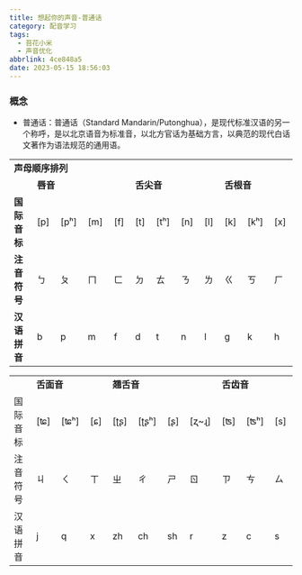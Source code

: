 ```yaml
---
title: 想起你的声音-普通话
category: 配音学习
tags:
  - 苔花小米
  - 声音优化
abbrlink: 4ce848a5
date: 2023-05-15 18:56:03
---
```


### 概念

- 普通话：普通话（Standard Mandarin/Putonghua），是现代标准汉语的另一个称呼，是以北京语音为标准音，以北方官话为基础方言，以典范的现代白话文著作为语法规范的通用语。
<table log-set-param="table_view" data-sort="sortDisabled" data-id="gnug77j30q"><tbody><tr data-id="gnug77j334"><td colspan="12" data-id="gnug77j34z"><div class="para MARK_MODULE" label-module="para" data-uuid="gnug77j37u"><b>声母顺序排列</b></div></td></tr><tr data-id="gnug77j39i"><td width="151" data-id="gnug77j3bb"><br></td><td colspan="4" data-id="gnug77j3en"><div class="para MARK_MODULE" label-module="para" data-uuid="gnug77j3h5"><b>唇音</b></div></td><td colspan="4" data-id="gnug77j3iv"><div class="para MARK_MODULE" label-module="para" data-uuid="gnug77j3lc"><b>舌尖音</b></div></td><td colspan="3" data-id="gnug77j3n3"><div class="para MARK_MODULE" label-module="para" data-uuid="gnug77j3pj"><b>舌根音</b></div></td></tr><tr data-id="gnug77j3r6"><td width="151" data-id="gnug77j3t1"><div class="para MARK_MODULE" label-module="para" data-uuid="gnug77j3vh"><b>国际音标</b></div></td><td width="76" data-id="gnug77j3x7"><div class="para MARK_MODULE" label-module="para" data-uuid="gnug77j3zi">[p]</div></td><td width="85" data-id="gnug77j417"><div class="para MARK_MODULE" label-module="para" data-uuid="gnug77j43i">[pʰ]</div></td><td width="84" data-id="gnug77j44o"><div class="para MARK_MODULE" label-module="para" data-uuid="gnug77j46y">[m]</div></td><td width="71" data-id="gnug77j48n"><div class="para MARK_MODULE" label-module="para" data-uuid="gnug77j4aw">[f]</div></td><td width="71" data-id="gnug77j4cl"><div class="para MARK_MODULE" label-module="para" data-uuid="gnug77j4ew">[t]</div></td><td width="79" data-id="gnug77j4gl"><div class="para MARK_MODULE" label-module="para" data-uuid="gnug77j4iu">[tʰ]</div></td><td width="76" data-id="gnug77j4kj"><div class="para MARK_MODULE" label-module="para" data-uuid="gnug77j4ms">[n]</div></td><td width="71" data-id="gnug77j4og"><div class="para MARK_MODULE" label-module="para" data-uuid="gnug77j4qp">[l]</div></td><td width="74" data-id="gnug77j4se"><div class="para MARK_MODULE" label-module="para" data-uuid="gnug77j4um">[k]</div></td><td width="83" data-id="gnug77j4we"><div class="para MARK_MODULE" label-module="para" data-uuid="gnug77j4yn">[kʰ]</div></td><td width="73" data-id="gnug77j50c"><div class="para MARK_MODULE" label-module="para" data-uuid="gnug77j52k">[x]</div></td></tr><tr data-id="gnug77j546"><td width="151" data-id="gnug77j550"><div class="para MARK_MODULE" label-module="para" data-uuid="gnug77j57j"><b>注音符号</b></div></td><td width="76" data-id="gnug77j598"><div class="para MARK_MODULE" label-module="para" data-uuid="gnug77j5bi">ㄅ</div></td><td width="85" data-id="gnug77j5d7"><div class="para MARK_MODULE" label-module="para" data-uuid="gnug77j5ff">ㄆ</div></td><td width="84" data-id="gnug77j5h4"><div class="para MARK_MODULE" label-module="para" data-uuid="gnug77j5jc">ㄇ</div></td><td width="71" data-id="gnug77j5l1"><div class="para MARK_MODULE" label-module="para" data-uuid="gnug77j5n9">ㄈ</div></td><td width="71" data-id="gnug77j5o7"><div class="para MARK_MODULE" label-module="para" data-uuid="gnug77j5qf">ㄉ</div></td><td width="79" data-id="gnug77j5s4"><div class="para MARK_MODULE" label-module="para" data-uuid="gnug77j5ub">ㄊ</div></td><td width="76" data-id="gnug77j5w0"><div class="para MARK_MODULE" label-module="para" data-uuid="gnug77j5yc">ㄋ</div></td><td width="71" data-id="gnug77j601"><div class="para MARK_MODULE" label-module="para" data-uuid="gnug77j629">ㄌ</div></td><td width="74" data-id="gnug77j63y"><div class="para MARK_MODULE" label-module="para" data-uuid="gnug77j665">ㄍ</div></td><td width="83" data-id="gnug77j67u"><div class="para MARK_MODULE" label-module="para" data-uuid="gnug77j6a1">ㄎ</div></td><td width="73" data-id="gnug77j6bq"><div class="para MARK_MODULE" label-module="para" data-uuid="gnug77j6dy">ㄏ</div></td></tr><tr data-id="gnug77j6fk"><td width="151" data-id="gnug77j6hk"><div class="para MARK_MODULE" label-module="para" data-uuid="gnug77j6jz"><b>汉语拼音</b></div></td><td width="76" data-id="gnug77j6lo"><div class="para MARK_MODULE" label-module="para" data-uuid="gnug77j6nx">b</div></td><td width="85" data-id="gnug77j6ok"><div class="para MARK_MODULE" label-module="para" data-uuid="gnug77j6qs">p</div></td><td width="84" data-id="gnug77j6sh"><div class="para MARK_MODULE" label-module="para" data-uuid="gnug77j6up">m</div></td><td width="71" data-id="gnug77j6we"><div class="para MARK_MODULE" label-module="para" data-uuid="gnug77j6yl">f</div></td><td width="71" data-id="gnug77j70a"><div class="para MARK_MODULE" label-module="para" data-uuid="gnug77j72h">d</div></td><td width="79" data-id="gnug77j746"><div class="para MARK_MODULE" label-module="para" data-uuid="gnug77j76e">t</div></td><td width="76" data-id="gnug77j77r"><div class="para MARK_MODULE" label-module="para" data-uuid="gnug77j79z">n</div></td><td width="71" data-id="gnug77j7bn"><div class="para MARK_MODULE" label-module="para" data-uuid="gnug77j7du">l</div></td><td width="74" data-id="gnug77j7fj"><div class="para MARK_MODULE" label-module="para" data-uuid="gnug77j7ge">g</div></td><td width="83" data-id="gnug77j7i3"><div class="para MARK_MODULE" label-module="para" data-uuid="gnug77j7ka">k</div></td><td width="73" data-id="gnug77j7lz"><div class="para MARK_MODULE" label-module="para" data-uuid="gnug77j7o6">h</div></td></tr></tbody></table>

<table log-set-param="table_view" data-sort="sortDisabled" data-id="gnug77j7pw"><tbody><tr data-id="gnug77j7s3"><td width="152" data-id="gnug77j7tw"><br></td><td colspan="3" data-id="gnug77j7xw"><div class="para MARK_MODULE" label-module="para" data-uuid="gnug77j7zj"><b>舌面音</b></div></td><td colspan="4" data-id="gnug77j819"><div class="para MARK_MODULE" label-module="para" data-uuid="gnug77j83o"><b>翘舌音</b></div></td><td colspan="3" data-id="gnug77j85d"><div class="para MARK_MODULE" label-module="para" data-uuid="gnug77j87r"><b>舌齿音</b></div></td></tr><tr data-id="gnug77j884"><td width="152" data-id="gnug77j8a0"><div class="para MARK_MODULE" label-module="para" data-uuid="gnug77j8cb">国际音标</div></td><td width="80" data-id="gnug77j8e0"><div class="para MARK_MODULE" label-module="para" data-uuid="gnug77j8gb">[ʨ]</div></td><td width="89" data-id="gnug77j8i0"><div class="para MARK_MODULE" label-module="para" data-uuid="gnug77j8ka">[ʨʰ]</div></td><td width="74" data-id="gnug77j8lz"><div class="para MARK_MODULE" label-module="para" data-uuid="gnug77j8o7">[ɕ]</div></td><td width="81" data-id="gnug77j8pw"><div class="para MARK_MODULE" label-module="para" data-uuid="gnug77j8rb">[ʈʂ]</div></td><td width="90" data-id="gnug77j8t0"><div class="para MARK_MODULE" label-module="para" data-uuid="gnug77j8va">[ʈʂʰ]</div></td><td width="72" data-id="gnug77j8wz"><div class="para MARK_MODULE" label-module="para" data-uuid="gnug77j8z7">[ʂ]</div></td><td width="101" data-id="gnug77j8zw"><div class="para MARK_MODULE" label-module="para" data-uuid="gnug77j926">[ʐ~ɻ]</div></td><td width="78" data-id="gnug77j93u"><div class="para MARK_MODULE" label-module="para" data-uuid="gnug77j963">[ʦ]</div></td><td width="86" data-id="gnug77j97r"><div class="para MARK_MODULE" label-module="para" data-uuid="gnug77j9a0">[ʦʰ]</div></td><td width="73" data-id="gnug77j9bp"><div class="para MARK_MODULE" label-module="para" data-uuid="gnug77j9dx">[s]</div></td></tr><tr data-id="gnug77j9fj"><td width="152" data-id="gnug77j9he"><div class="para MARK_MODULE" label-module="para" data-uuid="gnug77j9j3">注音符号</div></td><td width="80" data-id="gnug77j9ks"><div class="para MARK_MODULE" label-module="para" data-uuid="gnug77j9n0">ㄐ</div></td><td width="89" data-id="gnug77j9op"><div class="para MARK_MODULE" label-module="para" data-uuid="gnug77j9qx">ㄑ</div></td><td width="74" data-id="gnug77j9ro"><div class="para MARK_MODULE" label-module="para" data-uuid="gnug77j9tw">ㄒ</div></td><td width="81" data-id="gnug77j9vl"><div class="para MARK_MODULE" label-module="para" data-uuid="gnug77j9xt">ㄓ</div></td><td width="90" data-id="gnug77j9zh"><div class="para MARK_MODULE" label-module="para" data-uuid="gnug77ja1q">ㄔ</div></td><td width="72" data-id="gnug77ja3e"><div class="para MARK_MODULE" label-module="para" data-uuid="gnug77ja5m">ㄕ</div></td><td width="101" data-id="gnug77ja7b"><div class="para MARK_MODULE" label-module="para" data-uuid="gnug77ja9j">ㄖ</div></td><td width="78" data-id="gnug77jaau"><div class="para MARK_MODULE" label-module="para" data-uuid="gnug77jad2">ㄗ</div></td><td width="86" data-id="gnug77jaer"><div class="para MARK_MODULE" label-module="para" data-uuid="gnug77jagy">ㄘ</div></td><td width="73" data-id="gnug77jain"><div class="para MARK_MODULE" label-module="para" data-uuid="gnug77jakx">ㄙ</div></td></tr><tr data-id="gnug77jamj"><td width="152" data-id="gnug77jaoe"><div class="para MARK_MODULE" label-module="para" data-uuid="gnug77jaqm">汉语拼音</div></td><td width="80" data-id="gnug77jasb"><div class="para MARK_MODULE" label-module="para" data-uuid="gnug77jauk">j</div></td><td width="89" data-id="gnug77jaw9"><div class="para MARK_MODULE" label-module="para" data-uuid="gnug77jayh">q</div></td><td width="74" data-id="gnug77jb06"><div class="para MARK_MODULE" label-module="para" data-uuid="gnug77jb2e">x</div></td><td width="81" data-id="gnug77jb46"><div class="para MARK_MODULE" label-module="para" data-uuid="gnug77jb6f">zh</div></td><td width="90" data-id="gnug77jb84"><div class="para MARK_MODULE" label-module="para" data-uuid="gnug77jbac">ch</div></td><td width="72" data-id="gnug77jbb9"><div class="para MARK_MODULE" label-module="para" data-uuid="gnug77jbdh">sh</div></td><td width="101" data-id="gnug77jbf6"><div class="para MARK_MODULE" label-module="para" data-uuid="gnug77jbhe">r</div></td><td width="78" data-id="gnug77jbj2"><div class="para MARK_MODULE" label-module="para" data-uuid="gnug77jbla">z</div></td><td width="86" data-id="gnug77jbmz"><div class="para MARK_MODULE" label-module="para" data-uuid="gnug77jbp7">c</div></td><td width="73" data-id="gnug77jbqv"><div class="para MARK_MODULE" label-module="para" data-uuid="gnug77jbt3">s</div></td></tr></tbody></table>
